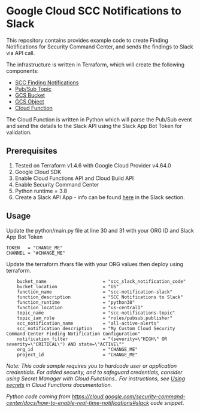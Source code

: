 # Google Cloud SCC Notifications to Slack

This repository contains provides example code to create Finding Notifications for Security Command Center, and sends the findings to Slack via API call.

The infrastructure is written in Terraform, which will create the following components:

- [SCC Finding Notifications](https://cloud.google.com/security-command-center/docs/how-to-notifications)
- [Pub/Sub Topic](https://cloud.google.com/pubsub)
- [GCS Bucket](https://cloud.google.com/storage/docs/creating-buckets)
- [GCS Object](https://cloud.google.com/storage/docs/json_api/v1/objects)
- [Cloud Function](https://cloud.google.com/functions)

The Cloud Function is written in Python which will parse the Pub/Sub event and send the details to the Slack API using the Slack App Bot Token for validation.


## Prerequisites 

1. Tested on Terraform v1.4.6 with Google Cloud Provider v4.64.0
2. Google Cloud SDK
3. Enable Cloud Functions API and Cloud Build API
4. Enable Security Command Center
5. Python runtime = 3.8
6. Create a Slack API App - info can be found [here](https://cloud.google.com/security-command-center/docs/how-to-enable-real-time-notifications#setting_up_a_messaging_app) in the Slack section.


## Usage

Update the python/main.py file at line 30 and 31 with your ORG ID and Slack App Bot Token
```
TOKEN   = "CHANGE_ME"
CHANNEL = "#CHANGE_ME"
```

Update the terraform.tfvars file with your ORG values then deploy using terraform.

```
    bucket_name                     = "scc_slack_notification_code"
    bucket_location                 = "US"
    function_name                   = "scc-notification-slack"
    function_description            = "SCC Notifications to Slack"
    function_runtime                = "python38"
    function_location               = "us-central1"
    topic_name                      = "scc-notifications-topic"    
    topic_iam_role                  = "roles/pubsub.publisher"
    scc_notification_name           = "all-active-alerts"    
    scc_notification_description    = "My Custom Cloud Security Command Center Finding Notification Configuration"
    notification_filter             = "(severity=\"HIGH\" OR severity=\"CRITICAL\") AND state=\"ACTIVE\""
    org_id                          = "CHANGE_ME"
    project_id                      = "CHANGE_ME"

```

*Note: This code sample requires you to hardcode user or application credentials. For added security, and to safeguard credentials, consider using Secret Manager with Cloud Functions.. For instructions, see [Using secrets](https://cloud.google.com/functions/docs/configuring/secrets) in Cloud Functions documentation.*

*Python code coming from https://cloud.google.com/security-command-center/docs/how-to-enable-real-time-notifications#slack code snippet.*